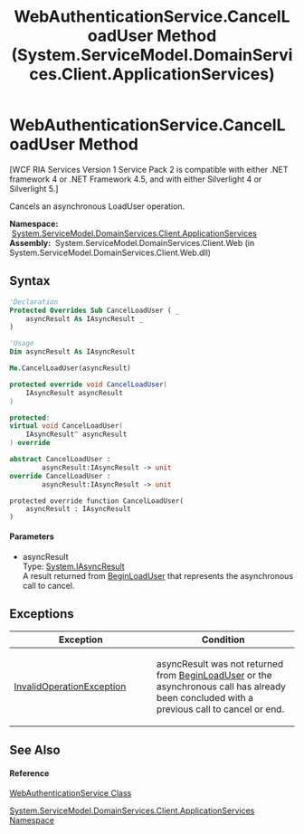 ﻿---
title: WebAuthenticationService.CancelLoadUser Method  (System.ServiceModel.DomainServices.Client.ApplicationServices)
TOCTitle: CancelLoadUser Method
ms:assetid: M:System.ServiceModel.DomainServices.Client.ApplicationServices.WebAuthenticationService.CancelLoadUser(System.IAsyncResult)
ms:mtpsurl: https://msdn.microsoft.com/en-us/library/system.servicemodel.domainservices.client.applicationservices.webauthenticationservice.cancelloaduser(v=VS.91)
ms:contentKeyID: 28898933
ms.date: 01/27/2012
mtps_version: v=VS.91
f1_keywords:
- System.ServiceModel.DomainServices.Client.ApplicationServices.WebAuthenticationService.CancelLoadUser
dev_langs:
- CSharp
- JScript
- VB
- FSharp
- c++
api_location:
- System.ServiceModel.DomainServices.Client.Web.dll
api_name:
- System.ServiceModel.DomainServices.Client.ApplicationServices.WebAuthenticationService.CancelLoadUser
api_type:
- Managed
topic_type:
- apiref
- kbSyntax
product_family_name: VS
ROBOTS: INDEX,FOLLOW
---

# WebAuthenticationService.CancelLoadUser Method

\[WCF RIA Services Version 1 Service Pack 2 is compatible with either .NET framework 4 or .NET Framework 4.5, and with either Silverlight 4 or Silverlight 5.\]

Cancels an asynchronous LoadUser operation.

**Namespace:**  [System.ServiceModel.DomainServices.Client.ApplicationServices](ff457765\(v=vs.91\).md)  
**Assembly:**  System.ServiceModel.DomainServices.Client.Web (in System.ServiceModel.DomainServices.Client.Web.dll)

## Syntax

``` vb
'Declaration
Protected Overrides Sub CancelLoadUser ( _
    asyncResult As IAsyncResult _
)
```

``` vb
'Usage
Dim asyncResult As IAsyncResult

Me.CancelLoadUser(asyncResult)
```

``` csharp
protected override void CancelLoadUser(
    IAsyncResult asyncResult
)
```

``` c++
protected:
virtual void CancelLoadUser(
    IAsyncResult^ asyncResult
) override
```

``` fsharp
abstract CancelLoadUser : 
        asyncResult:IAsyncResult -> unit 
override CancelLoadUser : 
        asyncResult:IAsyncResult -> unit 
```

``` jscript
protected override function CancelLoadUser(
    asyncResult : IAsyncResult
)
```

#### Parameters

  - asyncResult  
    Type: [System.IAsyncResult](https://msdn.microsoft.com/en-us/library/ft8a6455)  
    A result returned from [BeginLoadUser](https://msdn.microsoft.com/en-us/library/m:system.servicemodel.domainservices.client.applicationservices.webauthenticationservice.beginloaduser\(system.asynccallback%2csystem.object\)\(v=VS.91\)) that represents the asynchronous call to cancel.  

## Exceptions

<table>
<colgroup>
<col style="width: 50%" />
<col style="width: 50%" />
</colgroup>
<thead>
<tr class="header">
<th>Exception</th>
<th>Condition</th>
</tr>
</thead>
<tbody>
<tr class="odd">
<td><a href="https://msdn.microsoft.com/en-us/library/2asft85a">InvalidOperationException</a></td>
<td><p>asyncResult was not returned from <a href="ff457817(v=vs.91).md">BeginLoadUser</a> or the asynchronous call has already been concluded with a previous call to cancel or end.</p></td>
</tr>
</tbody>
</table>

## See Also

#### Reference

[WebAuthenticationService Class](ff457928\(v=vs.91\).md)

[System.ServiceModel.DomainServices.Client.ApplicationServices Namespace](ff457765\(v=vs.91\).md)

